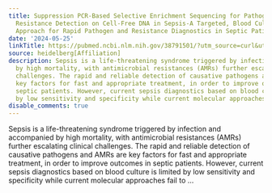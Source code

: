 ```yaml
---
title: Suppression PCR-Based Selective Enrichment Sequencing for Pathogen and Antimicrobial
  Resistance Detection on Cell-Free DNA in Sepsis-A Targeted, Blood Culture-Independent
  Approach for Rapid Pathogen and Resistance Diagnostics in Septic Patients
date: '2024-05-25'
linkTitle: https://pubmed.ncbi.nlm.nih.gov/38791501/?utm_source=curl&utm_medium=rss&utm_campaign=pubmed-2&utm_content=1FakS-2QOkCT8HsMOQP1bCRQ4YzyumYOmxmF0moLsQ3dFB1E9V&fc=20220326224207&ff=20240525190013&v=2.18.0.post9+e462414
source: heidelberg[Affiliation]
description: Sepsis is a life-threatening syndrome triggered by infection and accompanied
  by high mortality, with antimicrobial resistances (AMRs) further escalating clinical
  challenges. The rapid and reliable detection of causative pathogens and AMRs are
  key factors for fast and appropriate treatment, in order to improve outcomes in
  septic patients. However, current sepsis diagnostics based on blood culture is limited
  by low sensitivity and specificity while current molecular approaches fail to ...
disable_comments: true
---
```

Sepsis is a life-threatening syndrome triggered by infection and accompanied by high mortality, with antimicrobial resistances (AMRs) further escalating clinical challenges. The rapid and reliable detection of causative pathogens and AMRs are key factors for fast and appropriate treatment, in order to improve outcomes in septic patients. However, current sepsis diagnostics based on blood culture is limited by low sensitivity and specificity while current molecular approaches fail to ...